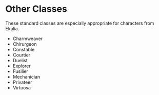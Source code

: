 
# Other Classes

These standard classes are especially appropriate for characters from Ekalia.

  - Charmweaver
  - Chirurgeon
  - Constable
  - Courtier
  - Duelist
  - Explorer
  - Fusilier
  - Mechanician
  - Privateer
  - Virtuosa
